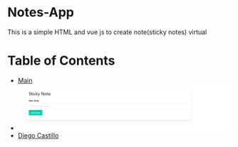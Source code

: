 # Notes-App
This is a simple HTML and vue js to create note(sticky notes) virtual 

Table of Contents
=================

  * [Main](#dockerfilevim)
  * ![screenshot](screenshots/note.png)
  * [Diego Castillo](#license)
